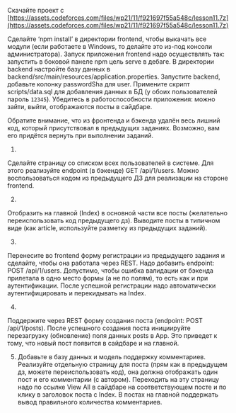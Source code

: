 <!-- Output copied to clipboard! -->

<!-----

Yay, no errors, warnings, or alerts!

Conversion time: 0.355 seconds.


Using this Markdown file:

1. Paste this output into your source file.
2. See the notes and action items below regarding this conversion run.
3. Check the rendered output (headings, lists, code blocks, tables) for proper
   formatting and use a linkchecker before you publish this page.

Conversion notes:

* Docs to Markdown version 1.0β33
* Tue Jan 25 2022 22:21:17 GMT-0800 (PST)
* Source doc: Копия Веб-программирование: практика-11 (2021) [rest]
----->


Скачайте проект с [https://assets.codeforces.com/files/wp21/11/f921697f55a548c/lesson11.7z](https://assets.codeforces.com/files/wp21/11/f921697f55a548c/lesson11.7z)

Сделайте ‘npm install’ в директории frontend, чтобы выкачать все модули (если работаете в Windows, то делайте это из-под консоли администратора). Запуск приложения frontend надо осуществлять так: запустить в боковой панеле npm цель serve в дебаге. В директории backend настройте базу данных в backend/src/main/resources/application.properties. Запустите backend, добавьте колонку passwordSha для user. Примените скрипт scripts/data.sql для добавления данных в БД (у обоих пользователей пароль `12345`). Убедитесь в работоспособности приложения: можно зайти, выйти, отображаются посты в сайдбаре.

Обратите внимание, что из фронтенда и бэкенда удалён весь лишний код, который присутствовал в предыдущих заданиях. Возможно, вам его придётся вернуть при выполнении заданий.

1.

Сделайте страницу со списком всех пользователей в системе. Для этого реализуйте endpoint (в бэкенде) GET /api/1/users. Можно воспользоваться кодом из предыдущего ДЗ для реализации на стороне frontend.

2.

Отобразить на главной (Index) в основной части все посты (желательно переиспользовать код предыдущего дз). Выводите посты в типичном виде (как article, используйте разметку из предыдущих заданий).

3.

Перенесите во frontend форму регистрации из предыдущего задания и сделайте, чтобы она работала через REST. Надо добавить endpoint: POST /api/1/users. Допустимо, чтобы ошибка валидации от бэкенда прилетала в одно место формы (а не по полям), то есть как и при аутентификации. После успешной регистрации надо автоматически аутентифицировать и перекидывать на Index.

4.

Поддержите через REST форму создания поста (endpoint: POST /api/1/posts). После успешного создания поста инициируйте перезагрузку (обновление) поля данных posts в App. Это приведет к тому, что новый пост появится в сайдбаре и на главной.

5. Добавьте в базу данных и модель поддержку комментариев. Реализуйте отдельную страницу для поста (прям как в предыдущем дз, можете переиспользовать код), она должна отображать один пост и его комментарии (с автором). Переходить на эту страницу надо по ссылке View All в сайдбаре на соответствующем посте и по клику в заголовок поста с Index. В постах на главной поддержать вывод правильного количества комментариев.

